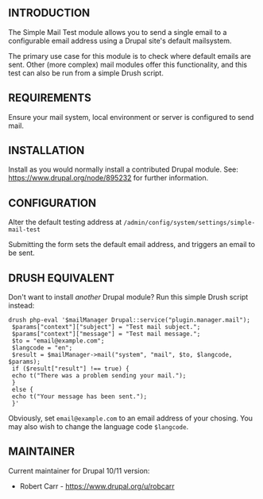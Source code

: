 ## INTRODUCTION

The Simple Mail Test module allows you to send a single email to a configurable
email address using a Drupal site's default mailsystem.

The primary use case for this module is to check where default emails are sent. 
Other (more complex) mail modules offer this functionality, and this test can 
also be run from a simple Drush script.

## REQUIREMENTS

Ensure your mail system, local environment or server is configured to send mail.

## INSTALLATION

Install as you would normally install a contributed Drupal module.
See: https://www.drupal.org/node/895232 for further information.

## CONFIGURATION
Alter the default testing address at
`/admin/config/system/settings/simple-mail-test`

Submitting the form sets the default email address, and triggers an email to be
sent.

## DRUSH EQUIVALENT
Don't want to install *another* Drupal module? Run this simple Drush script 
instead:

```
drush php-eval '$mailManager Drupal::service("plugin.manager.mail");
 $params["context"]["subject"] = "Test mail subject.";
 $params["context"]["message"] = "Test mail message.";
 $to = "email@example.com"; 
 $langcode = "en"; 
 $result = $mailManager->mail("system", "mail", $to, $langcode, $params);
 if ($result["result"] !== true) {
 echo t("There was a problem sending your mail.");
 }
 else {
 echo t("Your message has been sent.");
 }'
```
Obviously, set `email@example.com` to an email address of your chosing. You
may also wish to change the language code `$langcode`.
## MAINTAINER

Current maintainer for Drupal 10/11 version:

- Robert Carr - https://www.drupal.org/u/robcarr

